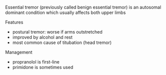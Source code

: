 Essential tremor (previously called benign essential tremor) is an autosomal dominant condition which usually affects both upper limbs  
  
Features  
* postural tremor: worse if arms outstretched
* improved by alcohol and rest
* most common cause of titubation (head tremor)

  
Management  
* propranolol is first\-line
* primidone is sometimes used
